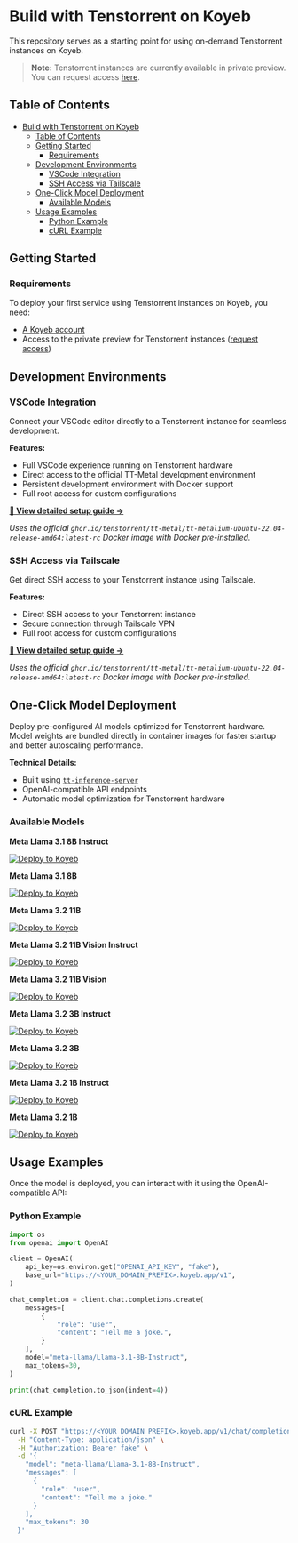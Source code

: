 # Build with Tenstorrent on Koyeb

This repository serves as a starting point for using on-demand Tenstorrent instances on Koyeb.

> **Note:** Tenstorrent instances are currently available in private preview. You can request access [here](https://www.koyeb.com/tenstorrent).

## Table of Contents

- [Build with Tenstorrent on Koyeb](#build-with-tenstorrent-on-koyeb)
  - [Table of Contents](#table-of-contents)
  - [Getting Started](#getting-started)
    - [Requirements](#requirements)
  - [Development Environments](#development-environments)
    - [VSCode Integration](#vscode-integration)
    - [SSH Access via Tailscale](#ssh-access-via-tailscale)
  - [One-Click Model Deployment](#one-click-model-deployment)
    - [Available Models](#available-models)
  - [Usage Examples](#usage-examples)
    - [Python Example](#python-example)
    - [cURL Example](#curl-example)

## Getting Started

### Requirements

To deploy your first service using Tenstorrent instances on Koyeb, you need:

- [A Koyeb account](https://app.koyeb.com/auth/signup)
- Access to the private preview for Tenstorrent instances ([request access](https://www.koyeb.com/tenstorrent))

## Development Environments

### VSCode Integration

Connect your VSCode editor directly to a Tenstorrent instance for seamless development.

**Features:**

- Full VSCode experience running on Tenstorrent hardware
- Direct access to the official TT-Metal development environment
- Persistent development environment with Docker support
- Full root access for custom configurations

[**📖 View detailed setup guide →**](https://github.com/koyeb/tenstorrent-examples/tree/main/tt-vsc-tunnel)

_Uses the official `ghcr.io/tenstorrent/tt-metal/tt-metalium-ubuntu-22.04-release-amd64:latest-rc` Docker image with Docker pre-installed._

### SSH Access via Tailscale

Get direct SSH access to your Tenstorrent instance using Tailscale.

**Features:**

- Direct SSH access to your Tenstorrent instance
- Secure connection through Tailscale VPN
- Full root access for custom configurations

[**📖 View detailed setup guide →**](https://github.com/koyeb/tenstorrent-examples/tree/main/tt-tailscale-ssh)

_Uses the official `ghcr.io/tenstorrent/tt-metal/tt-metalium-ubuntu-22.04-release-amd64:latest-rc` Docker image with Docker pre-installed._

## One-Click Model Deployment

Deploy pre-configured AI models optimized for Tenstorrent hardware. Model weights are bundled directly in container images for faster startup and better autoscaling performance.

**Technical Details:**

- Built using [`tt-inference-server`](https://github.com/tenstorrent/tt-inference-server)
- OpenAI-compatible API endpoints
- Automatic model optimization for Tenstorrent hardware

### Available Models

**Meta Llama 3.1 8B Instruct**

[![Deploy to Koyeb](https://www.koyeb.com/static/images/deploy/button.svg)](https://app.koyeb.com/deploy?name=tt-n300-meta-llama-llama-3-1-8b-instruct&type=docker&image=koyeb%2Ftt-n300-meta-llama-llama-3.1-8b-instruct&instance_type=gpu-tenstorrent-n300s&regions=na&instances_min=0&autoscaling_sleep_idle_delay=300&hc_grace_period%5B8000%5D=898)

**Meta Llama 3.1 8B**

[![Deploy to Koyeb](https://www.koyeb.com/static/images/deploy/button.svg)](https://app.koyeb.com/deploy?name=tt-n300-meta-llama-llama-3-1-8b&type=docker&image=koyeb%2Ftt-n300-meta-llama-llama-3.1-8b&instance_type=gpu-tenstorrent-n300s&regions=na&instances_min=0&autoscaling_sleep_idle_delay=300&hc_grace_period%5B8000%5D=898)

**Meta Llama 3.2 11B**

[![Deploy to Koyeb](https://www.koyeb.com/static/images/deploy/button.svg)](https://app.koyeb.com/deploy?name=tt-n300-meta-llama-llama-3-2-11b&type=docker&image=koyeb%2Ftt-n300-meta-llama-llama-3.2-11b&instance_type=gpu-tenstorrent-n300s&regions=na&instances_min=0&autoscaling_sleep_idle_delay=300&hc_grace_period%5B8000%5D=898)

**Meta Llama 3.2 11B Vision Instruct**

[![Deploy to Koyeb](https://www.koyeb.com/static/images/deploy/button.svg)](https://app.koyeb.com/deploy?name=tt-n300-meta-llama-llama-3-2-11b-vision-instruct&type=docker&image=koyeb%2Ftt-n300-meta-llama-llama-3.2-11b-vision-instruct&instance_type=gpu-tenstorrent-n300s&regions=na&instances_min=0&autoscaling_sleep_idle_delay=300&hc_grace_period%5B8000%5D=898)

**Meta Llama 3.2 11B Vision**

[![Deploy to Koyeb](https://www.koyeb.com/static/images/deploy/button.svg)](https://app.koyeb.com/deploy?name=tt-n300-meta-llama-llama-3-2-11b-vision&type=docker&image=koyeb%2Ftt-n300-meta-llama-llama-3.2-11b-vision&instance_type=gpu-tenstorrent-n300s&regions=na&instances_min=0&autoscaling_sleep_idle_delay=300&hc_grace_period%5B8000%5D=898)

**Meta Llama 3.2 3B Instruct**

[![Deploy to Koyeb](https://www.koyeb.com/static/images/deploy/button.svg)](https://app.koyeb.com/deploy?name=tt-n300-meta-llama-llama-3-2-3b-instruct&type=docker&image=koyeb%2Ftt-n300-meta-llama-llama-3.2-3b-instruct&instance_type=gpu-tenstorrent-n300s&regions=na&instances_min=0&autoscaling_sleep_idle_delay=300&hc_grace_period%5B8000%5D=898)

**Meta Llama 3.2 3B**

[![Deploy to Koyeb](https://www.koyeb.com/static/images/deploy/button.svg)](https://app.koyeb.com/deploy?name=tt-n300-meta-llama-llama-3-2-3b&type=docker&image=koyeb%2Ftt-n300-meta-llama-llama-3.2-3b&instance_type=gpu-tenstorrent-n300s&regions=na&instances_min=0&autoscaling_sleep_idle_delay=300&hc_grace_period%5B8000%5D=898)

**Meta Llama 3.2 1B Instruct**

[![Deploy to Koyeb](https://www.koyeb.com/static/images/deploy/button.svg)](https://app.koyeb.com/deploy?name=tt-n300-meta-llama-llama-3-2-1b-instruct&type=docker&image=koyeb%2Ftt-n300-meta-llama-llama-3.2-1b-instruct&instance_type=gpu-tenstorrent-n300s&regions=na&instances_min=0&autoscaling_sleep_idle_delay=300&hc_grace_period%5B8000%5D=898)

**Meta Llama 3.2 1B**

[![Deploy to Koyeb](https://www.koyeb.com/static/images/deploy/button.svg)](https://app.koyeb.com/deploy?name=tt-n300-meta-llama-llama-3-2-1b&type=docker&image=koyeb%2Ftt-n300-meta-llama-llama-3.2-1b&instance_type=gpu-tenstorrent-n300s&regions=na&instances_min=0&autoscaling_sleep_idle_delay=300&hc_grace_period%5B8000%5D=898)

## Usage Examples

Once the model is deployed, you can interact with it using the OpenAI-compatible API:

### Python Example

```python
import os
from openai import OpenAI

client = OpenAI(
    api_key=os.environ.get("OPENAI_API_KEY", "fake"),
    base_url="https://<YOUR_DOMAIN_PREFIX>.koyeb.app/v1",
)

chat_completion = client.chat.completions.create(
    messages=[
        {
            "role": "user",
            "content": "Tell me a joke.",
        }
    ],
    model="meta-llama/Llama-3.1-8B-Instruct",
    max_tokens=30,
)

print(chat_completion.to_json(indent=4))
```

### cURL Example

```bash
curl -X POST "https://<YOUR_DOMAIN_PREFIX>.koyeb.app/v1/chat/completions" \
  -H "Content-Type: application/json" \
  -H "Authorization: Bearer fake" \
  -d '{
    "model": "meta-llama/Llama-3.1-8B-Instruct",
    "messages": [
      {
        "role": "user",
        "content": "Tell me a joke."
      }
    ],
    "max_tokens": 30
  }'
```
